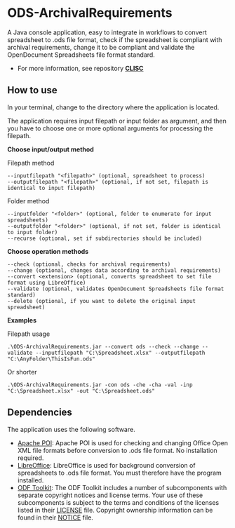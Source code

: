 # ODS-ArchivalRequirements
A Java console application, easy to integrate in workflows to convert spreadsheet to .ods file format, check if the spreadsheet is compliant with archival requirements, change it to be compliant and validate the OpenDocument Spreadsheets file format standard.

* For more information, see repository **[CLISC](https://github.com/Asbjoedt/CLISC)**

## How to use
In your terminal, change to the directory where the application is located.

The application requires input filepath or input folder as argument, and then you have to choose one or more optional arguments for processing the filepath.

**Choose input/output method**

Filepath method
```
--inputfilepath "<filepath>" (optional, spreadsheet to process)
--outputfilepath "<filepath>" (optional, if not set, filepath is identical to input filepath)
```
Folder method
```
--inputfolder "<folder>" (optional, folder to enumerate for input spreadsheets)
--outputfolder "<folder>" (optional, if not set, folder is identical to input folder)
--recurse (optional, set if subdirectories should be included)
```

**Choose operation methods**
```
--check (optional, checks for archival requirements)
--change (optional, changes data according to archival requirements)
--convert <extension> (optional, converts spreadsheet to set file format using LibreOffice)
--validate (optional, validates OpenDocument Spreadsheets file format standard)
--delete (optional, if you want to delete the original input spreadsheet)
```
**Examples**

Filepath usage
```
.\ODS-ArchivalRequirements.jar --convert ods --check --change --validate --inputfilepath "C:\Spreadsheet.xlsx" --outputfilepath "C:\AnyFolder\ThisIsFun.ods"
```
Or shorter
```
.\ODS-ArchivalRequirements.jar -con ods -che -cha -val -inp "C:\Spreadsheet.xlsx" -out "C:\Spreadsheet.ods"
```

## Dependencies
The application uses the following software.
* [Apache POI](https://poi.apache.org/): Apache POI is used for checking and changing Office Open XML file formats before conversion to .ods file format. No installation required.
* [LibreOffice](https://www.libreoffice.org/): LibreOffice is used for background conversion of spreadsheets to .ods file format. You must therefore have the program installed.
* [ODF Toolkit](https://odftoolkit.org/): The ODF Toolkit includes a number of subcomponents with separate copyright notices and license terms. Your use of these subcomponents is subject to the terms and conditions of the licenses listed in their [LICENSE](https://github.com/tdf/odftoolkit/blob/master/LICENSE) file. Copyright ownership information can be found in their [NOTICE](https://github.com/tdf/odftoolkit/blob/master/NOTICE) file.

